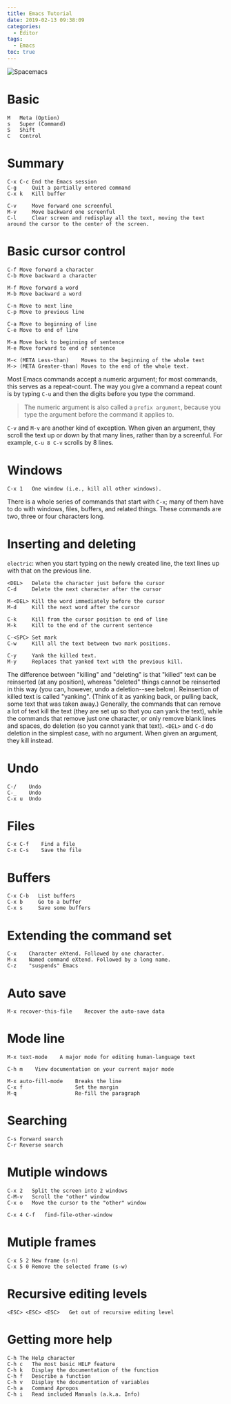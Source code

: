 ```yaml
---
title: Emacs Tutorial
date: 2019-02-13 09:38:09
categories:
  - Editor
tags:
  - Emacs
toc: true
---
```

![Spacemacs](http://spacemacs.org/img/screenshots/ss1.png)
<!-- more -->
# Basic
	M	Meta (Option)
	s	Super (Command)
	S	Shift
	C	Control

# Summary
	C-x C-c End the Emacs session
	C-g     Quit a partially entered command
	C-x k   Kill buffer

	C-v     Move forward one screenful
	M-v     Move backward one screenful
	C-l     Clear screen and redisplay all the text, moving the text around the cursor to the center of the screen.

# Basic cursor control
	C-f	Move forward a character
	C-b	Move backward a character

	M-f	Move forward a word
	M-b	Move backward a word

	C-n	Move to next line
	C-p	Move to previous line

	C-a	Move to beginning of line
	C-e	Move to end of line

	M-a	Move back to beginning of sentence
	M-e	Move forward to end of sentence

	M-< (META Less-than)    Moves to the beginning of the whole text
	M-> (META Greater-than) Moves to the end of the whole text.

Most Emacs commands accept a numeric argument; for most commands, this serves as a repeat-count.  The way you give a command a repeat count is by typing `C-u` and then the digits before you type the command.

> The numeric argument is also called a `prefix argument`, because you type the argument before the command it applies to.

`C-v` and `M-v` are another kind of exception.  When given an argument, they scroll the text up or down by that many lines, rather than by a screenful.  For example, `C-u 8 C-v` scrolls by 8 lines.

# Windows
	C-x 1	One window (i.e., kill all other windows).

There is a whole series of commands that start with `C-x`; many of them have to do with windows, files, buffers, and related things. 
These commands are two, three or four characters long.

# Inserting and deleting
`electric`: when you start typing on the newly created line, the text lines up with that on the previous line.

	<DEL>   Delete the character just before the cursor
	C-d     Delete the next character after the cursor

	M-<DEL> Kill the word immediately before the cursor
	M-d     Kill the next word after the cursor

	C-k     Kill from the cursor position to end of line
	M-k     Kill to the end of the current sentence
	
	C-<SPC> Set mark
	C-w     Kill all the text between two mark positions.

	C-y     Yank the killed text.
	M-y     Replaces that yanked text with the previous kill.

The difference between "killing" and "deleting" is that "killed" text can be reinserted (at any position), whereas "deleted" things cannot be reinserted in this way (you can, however, undo a deletion--see below).
Reinsertion of killed text is called "yanking". (Think of it as yanking back, or pulling back, some text that was taken away.)
Generally, the commands that can remove a lot of text kill the text (they are set up so that you can yank the text), while the commands that remove just one character, or only remove blank lines and spaces, do deletion (so you cannot yank that text). `<DEL>` and `C-d` do deletion in the simplest case, with no argument. When given an argument, they kill instead.

# Undo
	C-/    Undo
	C-_    Undo
	C-x u  Undo

# Files
	C-x C-f    Find a file
	C-x C-s    Save the file

# Buffers
	C-x C-b   List buffers
	C-x b     Go to a buffer
	C-x s     Save some buffers

# Extending the command set
	C-x    Character eXtend. Followed by one character.
	M-x    Named command eXtend. Followed by a long name.
	C-z    "suspends" Emacs

# Auto save
	M-x recover-this-file    Recover the auto-save data

# Mode line
	M-x text-mode    A major mode for editing human-language text
	
	C-h m    View documentation on your current major mode
	
	M-x auto-fill-mode    Breaks the line
	C-x f                 Set the margin
	M-q                   Re-fill the paragraph

# Searching
	C-s	Forward search
	C-r	Reverse search

# Mutiple windows
	C-x 2	Split the screen into 2 windows
	C-M-v	Scroll the "other" window
	C-x o	Move the cursor to the "other" window
	
	C-x 4 C-f	find-file-other-window

# Mutiple frames
	C-x 5 2	New frame (s-n)
	C-x 5 0	Remove the selected frame (s-w)

# Recursive editing levels
	<ESC> <ESC> <ESC>	Get out of recursive editing level

# Getting more help
	C-h	The Help character
	C-h c	The most basic HELP feature
	C-h k	Display the documentation of the function
	C-h f	Describe a function
	C-h v	Display the documentation of variables
	C-h a	Command Apropos
	C-h i	Read included Manuals (a.k.a. Info)